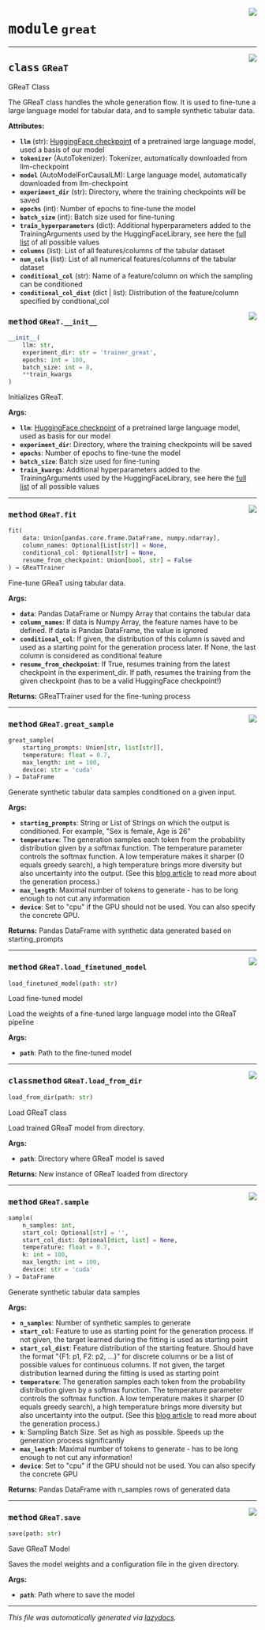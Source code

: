 <!-- markdownlint-disable -->

<a href="https://github.com/kathrinse/be_great/tree/main/be_great\great.py#L0"><img align="right" style="float:right;" src="https://img.shields.io/badge/-source-cccccc?style=flat-square"></a>

# <kbd>module</kbd> `great`






---

<a href="https://github.com/kathrinse/be_great/tree/main/be_great\great.py#L24"><img align="right" style="float:right;" src="https://img.shields.io/badge/-source-cccccc?style=flat-square"></a>

## <kbd>class</kbd> `GReaT`
GReaT Class 

The GReaT class handles the whole generation flow. It is used to fine-tune a large language model for tabular data, and to sample synthetic tabular data. 



**Attributes:**
 
 - <b>`llm`</b> (str):  [HuggingFace checkpoint](https://huggingface.co/models?pipeline_tag=text-generation&sort=downloads) of a pretrained large language model, used a basis of our model 
 - <b>`tokenizer`</b> (AutoTokenizer):  Tokenizer, automatically downloaded from llm-checkpoint 
 - <b>`model`</b> (AutoModelForCausalLM):  Large language model, automatically downloaded from llm-checkpoint 
 - <b>`experiment_dir`</b> (str):  Directory, where the training checkpoints will be saved 
 - <b>`epochs`</b> (int):  Number of epochs to fine-tune the model 
 - <b>`batch_size`</b> (int):  Batch size used for fine-tuning 
 - <b>`train_hyperparameters`</b> (dict):  Additional hyperparameters added to the TrainingArguments used by the  HuggingFaceLibrary, see here the [full list](https://huggingface.co/docs/transformers/main/en/main_classes/trainer#transformers.TrainingArguments) of all possible values
 - <b>`columns`</b> (list):  List of all features/columns of the tabular dataset 
 - <b>`num_cols`</b> (list):  List of all numerical features/columns of the tabular dataset 
 - <b>`conditional_col`</b> (str):  Name of a feature/column on which the sampling can be conditioned 
 - <b>`conditional_col_dist`</b> (dict | list):  Distribution of the feature/column specified by condtional_col 

<a href="https://github.com/kathrinse/be_great/tree/main/be_great\great.py#L46"><img align="right" style="float:right;" src="https://img.shields.io/badge/-source-cccccc?style=flat-square"></a>

### <kbd>method</kbd> `GReaT.__init__`

```python
__init__(
    llm: str,
    experiment_dir: str = 'trainer_great',
    epochs: int = 100,
    batch_size: int = 8,
    **train_kwargs
)
```

Initializes GReaT. 



**Args:**
 
 - <b>`llm`</b>:  [HuggingFace checkpoint](https://huggingface.co/models?pipeline_tag=text-generation&sort=downloads) of a pretrained large language model, used as basis for our model 
 - <b>`experiment_dir`</b>:   Directory, where the training checkpoints will be saved 
 - <b>`epochs`</b>:  Number of epochs to fine-tune the model 
 - <b>`batch_size`</b>:  Batch size used for fine-tuning 
 - <b>`train_kwargs`</b>:  Additional hyperparameters added to the TrainingArguments used by the HuggingFaceLibrary,  see here the [full list](https://huggingface.co/docs/transformers/main/en/main_classes/trainer#transformers.TrainingArguments) of all possible values  




---

<a href="https://github.com/kathrinse/be_great/tree/main/be_great\great.py#L77"><img align="right" style="float:right;" src="https://img.shields.io/badge/-source-cccccc?style=flat-square"></a>

### <kbd>method</kbd> `GReaT.fit`

```python
fit(
    data: Union[pandas.core.frame.DataFrame, numpy.ndarray],
    column_names: Optional[List[str]] = None,
    conditional_col: Optional[str] = None,
    resume_from_checkpoint: Union[bool, str] = False
) → GReaTTrainer
```

Fine-tune GReaT using tabular data. 



**Args:**
 
 - <b>`data`</b>:  Pandas DataFrame or Numpy Array that contains the tabular data 
 - <b>`column_names`</b>:  If data is Numpy Array, the feature names have to be defined. If data is Pandas DataFrame, the value is ignored 
 - <b>`conditional_col`</b>:  If given, the distribution of this column is saved and used as a starting point for the generation process later. If None, the last column is considered as conditional feature 
 - <b>`resume_from_checkpoint`</b>:  If True, resumes training from the latest checkpoint in the experiment_dir. If path, resumes the training from the given checkpoint (has to be a valid HuggingFace checkpoint!) 



**Returns:**
 GReaTTrainer used for the fine-tuning process 

---

<a href="https://github.com/kathrinse/be_great/tree/main/be_great\great.py#L180"><img align="right" style="float:right;" src="https://img.shields.io/badge/-source-cccccc?style=flat-square"></a>

### <kbd>method</kbd> `GReaT.great_sample`

```python
great_sample(
    starting_prompts: Union[str, list[str]],
    temperature: float = 0.7,
    max_length: int = 100,
    device: str = 'cuda'
) → DataFrame
```

Generate synthetic tabular data samples conditioned on a given input. 



**Args:**
 
 - <b>`starting_prompts`</b>:  String or List of Strings on which the output is conditioned.  For example, "Sex is female, Age is 26" 
 - <b>`temperature`</b>:  The generation samples each token from the probability distribution given by a softmax  function. The temperature parameter controls the softmax function. A low temperature makes it sharper  (0 equals greedy search), a high temperature brings more diversity but also uncertainty into the output. (See this [blog article](https:/huggingface.co/blog/how-to-generate) to read more about the generation process.) 
 - <b>`max_length`</b>:  Maximal number of tokens to generate - has to be long enough to not cut any information 
 - <b>`device`</b>:  Set to "cpu" if the GPU should not be used. You can also specify the concrete GPU. 



**Returns:**
 Pandas DataFrame with synthetic data generated based on starting_prompts 

---

<a href="https://github.com/kathrinse/be_great/tree/main/be_great\great.py#L248"><img align="right" style="float:right;" src="https://img.shields.io/badge/-source-cccccc?style=flat-square"></a>

### <kbd>method</kbd> `GReaT.load_finetuned_model`

```python
load_finetuned_model(path: str)
```

Load fine-tuned model 

Load the weights of a fine-tuned large language model into the GReaT pipeline 



**Args:**
 
 - <b>`path`</b>:  Path to the fine-tuned model 

---

<a href="https://github.com/kathrinse/be_great/tree/main/be_great\great.py#L258"><img align="right" style="float:right;" src="https://img.shields.io/badge/-source-cccccc?style=flat-square"></a>

### <kbd>classmethod</kbd> `GReaT.load_from_dir`

```python
load_from_dir(path: str)
```

Load GReaT class 

Load trained GReaT model from directory. 



**Args:**
 
 - <b>`path`</b>:  Directory where GReaT model is saved 



**Returns:**
 New instance of GReaT loaded from directory 

---

<a href="https://github.com/kathrinse/be_great/tree/main/be_great\great.py#L117"><img align="right" style="float:right;" src="https://img.shields.io/badge/-source-cccccc?style=flat-square"></a>

### <kbd>method</kbd> `GReaT.sample`

```python
sample(
    n_samples: int,
    start_col: Optional[str] = '',
    start_col_dist: Optional[dict, list] = None,
    temperature: float = 0.7,
    k: int = 100,
    max_length: int = 100,
    device: str = 'cuda'
) → DataFrame
```

Generate synthetic tabular data samples 



**Args:**
 
 - <b>`n_samples`</b>:  Number of synthetic samples to generate 
 - <b>`start_col`</b>:  Feature to use as starting point for the generation process. If not given, the target  learned during the fitting is used as starting point 
 - <b>`start_col_dist`</b>:  Feature distribution of the starting feature. Should have the format "{F1:  p1, F2: p2, ...}" for discrete columns or be a list of possible values for continuous columns. If not given, the target distribution learned during the fitting is used as starting point 
 - <b>`temperature`</b>:  The generation samples each token from the probability distribution given by a softmax  function. The temperature parameter controls the softmax function. A low temperature makes it sharper  (0 equals greedy search), a high temperature brings more diversity but also uncertainty into the output. (See this [blog article](https:/huggingface.co/blog/how-to-generate) to read more about the generation process.) 
 - <b>`k`</b>:  Sampling Batch Size. Set as high as possible. Speeds up the generation process significantly 
 - <b>`max_length`</b>:  Maximal number of tokens to generate - has to be long enough to not cut any information! 
 - <b>`device`</b>:  Set to "cpu" if the GPU should not be used. You can also specify the concrete GPU 



**Returns:**
 Pandas DataFrame with n_samples rows of generated data 

---

<a href="https://github.com/kathrinse/be_great/tree/main/be_great\great.py#L219"><img align="right" style="float:right;" src="https://img.shields.io/badge/-source-cccccc?style=flat-square"></a>

### <kbd>method</kbd> `GReaT.save`

```python
save(path: str)
```

Save GReaT Model 

Saves the model weights and a configuration file in the given directory. 



**Args:**
 
 - <b>`path`</b>:  Path where to save the model 




---

_This file was automatically generated via [lazydocs](https://github.com/ml-tooling/lazydocs)._
